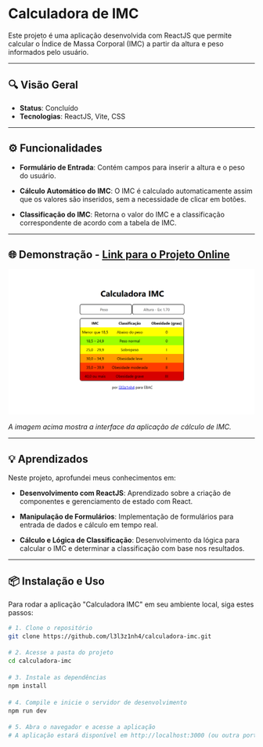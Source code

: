 # Calculadora de IMC 
Este projeto é uma aplicação desenvolvida com ReactJS que permite calcular o Índice de Massa Corporal (IMC) a partir da altura e peso informados pelo usuário.

---

## 🔍 Visão Geral

- **Status**: Concluído
- **Tecnologias**: ReactJS, Vite, CSS

---

## ⚙️ Funcionalidades

- **Formulário de Entrada**: Contém campos para inserir a altura e o peso do usuário.

- **Cálculo Automático do IMC**: O IMC é calculado automaticamente assim que os valores são inseridos, sem a necessidade de clicar em botões.

- **Classificação do IMC**: Retorna o valor do IMC e a classificação correspondente de acordo com a tabela de IMC.

---

## 🌐 Demonstração - [Link para o Projeto Online](https://calculadora-imc-git-main-l3l3z1nh4s-projects.vercel.app/)

![Preview da Calculadora IMC](/assets/calculadora_imc_print.png)

*A imagem acima mostra a interface da aplicação de cálculo de IMC.*

---

## 💡 Aprendizados

Neste projeto, aprofundei meus conhecimentos em:

- **Desenvolvimento com ReactJS**: Aprendizado sobre a criação de componentes e gerenciamento de estado com React.

- **Manipulação de Formulários**: Implementação de formulários para entrada de dados e cálculo em tempo real.

- **Cálculo e Lógica de Classificação**: Desenvolvimento da lógica para calcular o IMC e determinar a classificação com base nos resultados.

---

## 📦 Instalação e Uso

Para rodar a aplicação "Calculadora IMC" em seu ambiente local, siga estes passos:

```bash
# 1. Clone o repositório
git clone https://github.com/l3l3z1nh4/calculadora-imc.git

# 2. Acesse a pasta do projeto
cd calculadora-imc

# 3. Instale as dependências
npm install

# 4. Compile e inicie o servidor de desenvolvimento
npm run dev

# 5. Abra o navegador e acesse a aplicação
# A aplicação estará disponível em http://localhost:3000 (ou outra porta especificada).
